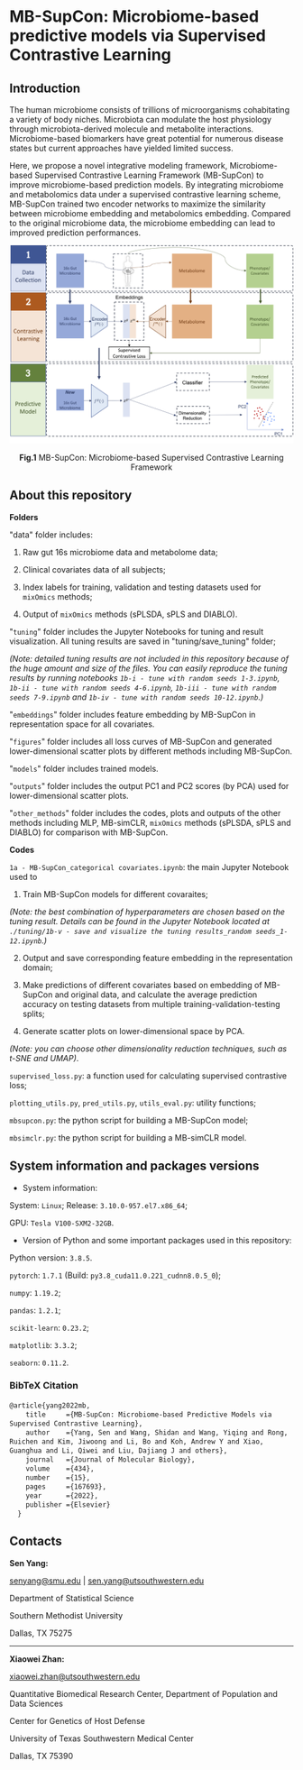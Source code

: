 # MB-SupCon: Microbiome-based predictive models via Supervised Contrastive Learning

## Introduction

The human microbiome consists of trillions of microorganisms cohabitating a variety of body niches. Microbiota can modulate the host physiology through microbiota-derived molecule and metabolite interactions. Microbiome-based biomarkers have great potential for numerous disease states but current approaches have yielded limited success. 

Here, we propose a novel integrative modeling framework, Microbiome-based Supervised Contrastive Learning Framework (MB-SupCon) to improve microbiome-based prediction models. By integrating microbiome and metabolomics data under a supervised contrastive learning scheme, MB-SupCon trained two encoder networks to maximize the similarity between microbiome embedding and metabolomics embedding. Compared to the original microbiome data, the microbiome embedding can lead to improved prediction performances.

<p align="center">
  <img src="./figures/framework.png" width="700"/>
</p>

<p align = "center">
<b>Fig.1</b> MB-SupCon: Microbiome-based Supervised Contrastive Learning Framework
</p>

## About this repository

**Folders**

"data" folder includes:

1. Raw gut 16s microbiome data and metabolome data;

2. Clinical covariates data of all subjects;

3. Index labels for training, validation and testing datasets used for `mixOmics` methods;

4. Output of `mixOmics` methods (sPLSDA, sPLS and DIABLO).

"`tuning`" folder includes the Jupyter Notebooks for tuning and result visualization. All tuning results are saved in "tuning/save_tuning" folder;

*(Note: detailed tuning results are not included in this repository because of the huge amount and size of the files. You can easily reproduce the tuning results by running notebooks `1b-i - tune with random seeds 1-3.ipynb`, `1b-ii - tune with random seeds 4-6.ipynb`, `1b-iii - tune with random seeds 7-9.ipynb` and `1b-iv - tune with random seeds 10-12.ipynb`.)*

"`embeddings`" folder includes feature embedding by MB-SupCon in representation space for all covariates.

"`figures`" folder includes all loss curves of MB-SupCon and generated lower-dimensional scatter plots by different methods including MB-SupCon. 

"`models`" folder includes trained models. 

"`outputs`" folder includes the output PC1 and PC2 scores (by PCA) used for lower-dimensional scatter plots.

"`other_methods`" folder includes the codes, plots and outputs of the other methods including MLP, MB-simCLR, `mixOmics` methods (sPLSDA, sPLS and DIABLO) for comparison with MB-SupCon.

**Codes**

`1a - MB-SupCon_categorical covariates.ipynb`: the main Jupyter Notebook used to 

1. Train MB-SupCon models for different covaraites;

  *(Note: the best combination of hyperparameters are chosen based on the tuning result. Details can be found in the Jupyter Notebook located at `./tuning/1b-v - save and visualize the tuning results_random seeds_1-12.ipynb`.)*

2. Output and save corresponding feature embedding in the representation domain;

3. Make predictions of different covariates based on embedding of MB-SupCon and original data, and calculate the average prediction accuracy on testing datasets from multiple training-validation-testing splits;

3. Generate scatter plots on lower-dimensional space by PCA.

*(Note: you can choose other dimensionality reduction techniques, such as t-SNE and UMAP)*.

`supervised_loss.py`: a function used for calculating supervised contrastive loss;

`plotting_utils.py`, `pred_utils.py`, `utils_eval.py`: utility functions;

`mbsupcon.py`: the python script for building a MB-SupCon model;

`mbsimclr.py`: the python script for building a MB-simCLR model.

## System information and packages versions 

- System information:

System: `Linux`; Release: `3.10.0-957.el7.x86_64`;

GPU: `Tesla V100-SXM2-32GB`.

- Version of Python and some important packages used in this repository:

Python version: `3.8.5`.

`pytorch`: `1.7.1` (Build: `py3.8_cuda11.0.221_cudnn8.0.5_0`);

`numpy`: `1.19.2`;

`pandas`: `1.2.1`;

`scikit-learn`: `0.23.2`;

`matplotlib`: `3.3.2`;

`seaborn`: `0.11.2`.

### BibTeX Citation

```
@article{yang2022mb,
    title     ={MB-SupCon: Microbiome-based Predictive Models via Supervised Contrastive Learning},
    author    ={Yang, Sen and Wang, Shidan and Wang, Yiqing and Rong, Ruichen and Kim, Jiwoong and Li, Bo and Koh, Andrew Y and Xiao, Guanghua and Li, Qiwei and Liu, Dajiang J and others},
    journal   ={Journal of Molecular Biology},
    volume    ={434},
    number    ={15},
    pages     ={167693},
    year      ={2022},
    publisher ={Elsevier}
  }
```



## Contacts

**Sen Yang:**

senyang@smu.edu | sen.yang@utsouthwestern.edu

Department of Statistical Science

Southern Methodist University

Dallas, TX 75275

---

**Xiaowei Zhan:**

xiaowei.zhan@utsouthwestern.edu

Quantitative Biomedical Research Center, Department of Population and Data Sciences

Center for Genetics of Host Defense

University of Texas Southwestern Medical Center

Dallas, TX 75390








